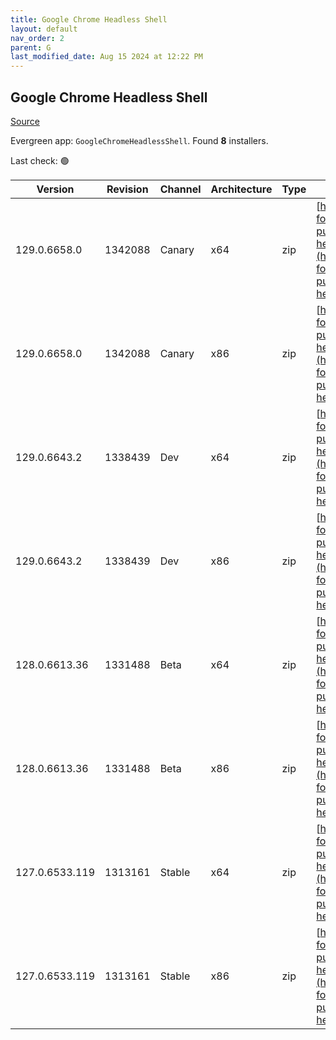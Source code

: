 ```yaml
---
title: Google Chrome Headless Shell
layout: default
nav_order: 2
parent: G
last_modified_date: Aug 15 2024 at 12:22 PM
---
```


## Google Chrome Headless Shell

[Source](https://googlechromelabs.github.io/chrome-for-testing/)

Evergreen app: `GoogleChromeHeadlessShell`. Found **8** installers.

Last check: 🟢

| Version        | Revision | Channel | Architecture | Type | URI                                                                                                                                                                                                                            |
| -------------- | -------- | ------- | ------------ | ---- | ------------------------------------------------------------------------------------------------------------------------------------------------------------------------------------------------------------------------------ |
| 129.0.6658.0   | 1342088  | Canary  | x64          | zip  | [https://storage.googleapis.com/chrome-for-testing-public/129.0.6658.0/win64/chrome-headless-shell-win64.zip](https://storage.googleapis.com/chrome-for-testing-public/129.0.6658.0/win64/chrome-headless-shell-win64.zip)     |
| 129.0.6658.0   | 1342088  | Canary  | x86          | zip  | [https://storage.googleapis.com/chrome-for-testing-public/129.0.6658.0/win32/chrome-headless-shell-win32.zip](https://storage.googleapis.com/chrome-for-testing-public/129.0.6658.0/win32/chrome-headless-shell-win32.zip)     |
| 129.0.6643.2   | 1338439  | Dev     | x64          | zip  | [https://storage.googleapis.com/chrome-for-testing-public/129.0.6643.2/win64/chrome-headless-shell-win64.zip](https://storage.googleapis.com/chrome-for-testing-public/129.0.6643.2/win64/chrome-headless-shell-win64.zip)     |
| 129.0.6643.2   | 1338439  | Dev     | x86          | zip  | [https://storage.googleapis.com/chrome-for-testing-public/129.0.6643.2/win32/chrome-headless-shell-win32.zip](https://storage.googleapis.com/chrome-for-testing-public/129.0.6643.2/win32/chrome-headless-shell-win32.zip)     |
| 128.0.6613.36  | 1331488  | Beta    | x64          | zip  | [https://storage.googleapis.com/chrome-for-testing-public/128.0.6613.36/win64/chrome-headless-shell-win64.zip](https://storage.googleapis.com/chrome-for-testing-public/128.0.6613.36/win64/chrome-headless-shell-win64.zip)   |
| 128.0.6613.36  | 1331488  | Beta    | x86          | zip  | [https://storage.googleapis.com/chrome-for-testing-public/128.0.6613.36/win32/chrome-headless-shell-win32.zip](https://storage.googleapis.com/chrome-for-testing-public/128.0.6613.36/win32/chrome-headless-shell-win32.zip)   |
| 127.0.6533.119 | 1313161  | Stable  | x64          | zip  | [https://storage.googleapis.com/chrome-for-testing-public/127.0.6533.119/win64/chrome-headless-shell-win64.zip](https://storage.googleapis.com/chrome-for-testing-public/127.0.6533.119/win64/chrome-headless-shell-win64.zip) |
| 127.0.6533.119 | 1313161  | Stable  | x86          | zip  | [https://storage.googleapis.com/chrome-for-testing-public/127.0.6533.119/win32/chrome-headless-shell-win32.zip](https://storage.googleapis.com/chrome-for-testing-public/127.0.6533.119/win32/chrome-headless-shell-win32.zip) |
